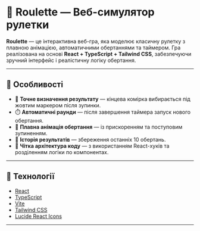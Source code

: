 # 🎰 Roulette — Веб-симулятор рулетки

**Roulette** — це інтерактивна веб-гра, яка моделює класичну рулетку з плавною анімацією, автоматичними обертаннями та таймером. Гра реалізована на основі **React + TypeScript + Tailwind CSS**, забезпечуючи зручний інтерфейс і реалістичну логіку обертання.

---

## 📌 Особливості

- 🎯 **Точне визначення результату** — кінцева комірка вибирається під жовтим маркером після зупинки.
- ⏱️ **Автоматичні раунди** — після завершення таймера запуск нового обертання.
- 🎨 **Плавна анімація обертання** — із прискоренням та поступовим зупиненням.
- 📜 **Історія результатів** — збереження останніх 10 обертань.
- 🧠 **Чітка архітектура коду** — з використанням React-хуків та розділенням логіки по компонентах.

---

## 🚀 Технології

- [React](https://react.dev/)
- [TypeScript](https://www.typescriptlang.org/)
- [Vite](https://vitejs.dev/)
- [Tailwind CSS](https://tailwindcss.com/)
- [Lucide React Icons](https://lucide.dev/)

---
